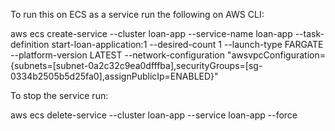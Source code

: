 To run this on ECS as a service run the following on AWS CLI:

aws ecs create-service --cluster loan-app --service-name loan-app --task-definition start-loan-application:1 --desired-count 1 --launch-type FARGATE --platform-version LATEST --network-configuration "awsvpcConfiguration={subnets=[subnet-0a2c32c9ea0dfffba],securityGroups=[sg-0334b2505b5d25fa0],assignPublicIp=ENABLED}"

To stop the service run:

aws ecs delete-service --cluster loan-app --service loan-app --force

